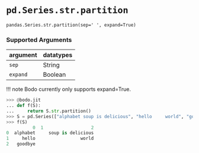 # `pd.Series.str.partition`

`pandas.Series.str.partition(sep=' ', expand=True)`

### Supported Arguments

| argument                    | datatypes                              |
|-----------------------------|----------------------------------------|
| `sep`                       |    String                              |
| `expand`                    |    Boolean                             |

!!! note
    Bodo currently only supports expand=True.

``` py
>>> @bodo.jit
... def f(S):
...     return S.str.partition()
>>> S = pd.Series(["alphabet soup is delicious", "hello     world", "goodbye"])
>>> f(S)
          0  1                  2
0  alphabet     soup is delicious
1     hello                 world
2   goodbye                      
```

